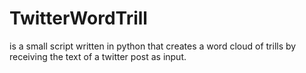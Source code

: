 # TwitterWordTrill
is a small script written in python that creates a word cloud of trills by receiving the text of a twitter post as input.
